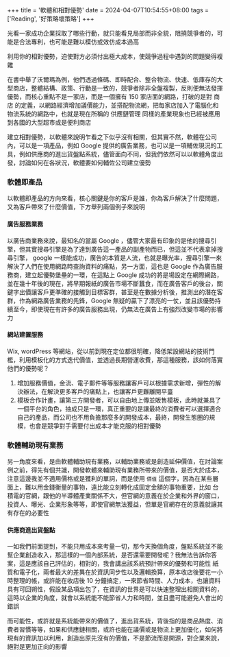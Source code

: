 +++
title = '軟體和相對優勢'
date = 2024-04-07T10:54:55+08:00
tags = ['Reading', '好策略壞策略']
+++

光看一家成功企業採取了哪些行動，就只能看見局部而非全貌，阻撓競爭者的，可能是合法專利，也可能是難以模仿或效仿成本過高

利用你的相對優勢，迫使對方必須付出極大成本，使競爭過程中遇到的問題變得複雜
<!--more-->

在書中舉了沃爾瑪為例，他們透過條碼、即時配合、整合物流、快速、低庫存的大型商店，整體結構、政策、行動是一致的，競爭者除非全盤複製，反則便無法發揮優勢，而核心重點不是一家店，而是一個擁有 150 家店面的網路，打破的是對 商店 的定義，以網路經濟增加議價能力，並搭配物流網，把每家店加入了電腦化和物流系統的網路中，也就是現在所稱的 供應鏈管理
同樣的產業現象也已經被應用到各國的大型超市或是便利商店

建立相對優勢，以軟體來說明乍看之下似乎沒有相關，但其實不然，軟體在公司內，可以是一項產品，例如 Google 提供的廣告業務，也可以是一項輔佐現況的工具，例如供應商的進出貨盤點系統，儘管面向不同，但我們依然可以以軟體角度出發，討論如何在各狀況，軟體要如何輔佐公司建立優勢

### 軟體即產品
以軟體即產品的方向來看，核心關鍵是你的客戶是誰，你為客戶解決了什麼問題，又為客戶帶來了什麼價值，下方舉列兩個例子來說明
#### 廣告服務業務
以廣告商業務來說，最知名的當屬 Google ，儘管大家最有印象的是他的搜尋引擎，但其實搜尋引擎是為了達到廣告這一產品的副產物而已，但這並不代表拿掉搜尋引擎， google 一樣能成功，廣告的本質是人流，也就是曝光率，搜尋引擎一來解決了人們在使用網路時查詢資料的痛點，另一方面，這也是 Google 作為廣告服務商，建立起優勢堡壘的一環，在這點上 Google 成功的將是場設定在網際網路，並在幾十年後的現在，將早期報紙的廣告市場不斷蠶食，而在廣告客戶的後台，關鍵字出價讓客戶更準確的接觸到目標客群，甚至是在數據分析後，推測出的潛在客群，作為網路廣告業務的先鋒，Google 無疑的贏下了漂亮的一仗，並且該優勢持續至今，即使現在有許多的廣告服務出現，仍無法在廣告上有強烈改變市場的影響力
#### 網站建置服務
Wix, wordPress 等網站，從以前到現在定位都很明確，降低架設網站的技術門檻，利用模板化的方式迭代價值，並透過長期營運收費，那這種服務，該如何落實他們的優勢呢？
1. 增加服務價值，金流、電子郵件等等服務讓客戶可以根據需求新增，彈性的解決辦法，在解決更多客戶的痛點上，也讓客戶更難離開平臺
2. 模板合作計畫，讓第三方開發者，可以自由地上傳並販售模板，此時就兼具了一個平台的角色，抽成只是一環，真正重要的是讓最終的消費者可以選擇適合自己的產品，而公司也不用負擔那麼多的開發成本，最終，開發生態圈的規模，也會是競爭對手需要付出成本才能克服的相對優勢

### 軟體輔助現有業務
另一角度來看，是由軟體輔助現有業務，以輔助業務或是創造延伸價值，在討論案例之前，得先有個共識，開發軟體來輔助現有業務所帶來的價值，是否大於成本，注意這邊我並不適用價格或是獲利的單詞，而是使用 `價值` 這個字，因為在某些層面上，難以用金錢衡量的事物，遠比能立刻轉化成固定金額的事物重要，比如 台積電的官網，跟他的半導體產業關係不大，但官網的意義在於企業和外界的窗口，投資人、曝光、企業形象等等，即使官網無法獲益，但單是官網存在的意義就讓其有存在的必要性
#### 供應商進出貨盤點
一如我們前面提到，不能只用成本來考量一切，那今天換個角度，盤點系統並不能幫企業創造收入，那這樣的一個內部系統，是否還需要開發呢？我無法告訴你答案，這是應該自己評估的，相對的，我會講出該系統預計帶來的優勢和可能性
紙質和電子化，兩者最大的差異在於資訊同步性以及邏輯換算，原本收店後要花一小時整理的帳，或許能在收店後 10 分鐘搞定，一來節省時間、人力成本，也讓資料具有可回朔性，假設某品項出包了，在資訊的世界是可以快速整理出相關資料的，這時以企業的角度，就會以系統能不能節省人力和時間，並且盡可能避免人會出的錯誤

而可能性，或許就是系統能帶來的價值了，進出貨系統，背後指的是商品熱度、消費者習慣等等，如果和供應鏈相關，或許也能在議價或是物流上更加優化，如何將現有的資訊加以利用，創造出原先沒有的價值，不是節流而是開源，對企業來說，絕對是更加正向的影響